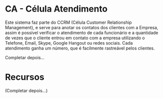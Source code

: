 CA - Célula Atendimento
================

Este sistema faz parte do CCRM (Célula Customer Relationship Management), e serve para anotar os contatos dos clientes com a Empresa, assim é possível verificar o atendimento de cada funcionário e a quantidade de vezes que o cliente entrou em contato com a empresa utilizando o Telefone, Email, Skype, Google Hangout ou redes sociais. Cada atendimento ganha um número, que é facilmente rastreável pelos clientes.

Completar depois...

Recursos
================
(Completar depois...)
